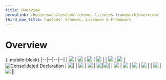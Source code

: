 ```yaml
---
title: Overview
permalink: /businesses/customs-schemes-licences-framework/overview/
third_nav_title: Customs' Schemes, Licences & Framework
---
```

# Overview

{:.mobile-block}
|--|--|--|--|
| [![](/images/schemes-licences/slf1.jpg)](/businesses/customs-schemes-licences-framework/trade-first) | [![](/images/schemes-licences/slf2.jpg)](/businesses/customs-schemes-licences-framework/air-store-bond-scheme) | [![](/images/schemes-licences/slf3.jpg)](/businesses/customs-schemes-licences-framework/apex-licence) | [![](/images/schemes-licences/slf4.jpg)](/businesses/customs-schemes-licences-framework/bonded-truck-scheme) |
| [![](/images/schemes-licences/slf5.jpg)](/businesses/customs-schemes-licences-framework/cargo-agents-import-authorisation-caia-scheme)  | [![](/images/schemes-licences/slf6.jpg)](/businesses/customs-schemes-licences-framework/CWC-licence)  | [![Consolidated Declaration](/images/schemes-licences/slf8.jpg)](/businesses/customs-schemes-licences-framework/consolidated-declaration) | [![](/images/schemes-licences/slf9.jpg)](/businesses/customs-schemes-licences-framework/container-freight-warehouse)|
| [![](/images/schemes-licences/slf10.jpg)](/businesses/customs-schemes-licences-framework/duty-free-shop-scheme) | [![](/images/schemes-licences/slf11.jpg)](/businesses/customs-schemes-licences-framework/excise-factory-scheme) | [![](/images/schemes-licences/slf12.jpg)](/businesses/customs-schemes-licences-framework/industrial-exemption-factory-scheme)|[![](/images/schemes-licences/slf13.jpg)](/businesses/customs-schemes-licences-framework/kimberley-process-certification-scheme)|
| [![](/images/schemes-licences/slf14.jpg)](/businesses/customs-schemes-licences-framework/licensed-warehouse-scheme)  | [![](/images/schemes-licences/slf15.jpg)](/businesses/customs-schemes-licences-framework/petroleum-licences)  | [![](/images/schemes-licences/slf16.jpg)](/businesses/customs-schemes-licences-framework/secure-trade-partnership-stp)  | [![](/images/schemes-licences/slf17.jpg)](/businesses/customs-schemes-licences-framework/strategic-trade-scheme) |
| [![](/images/schemes-licences/slf18.jpg)](/businesses/customs-schemes-licences-framework/zero-gst-warehouse-scheme) | [![](/images/schemes-licences/slf19.jpg)](/businesses/customes-schemes-licences-framework/iras-scheme)  ||
